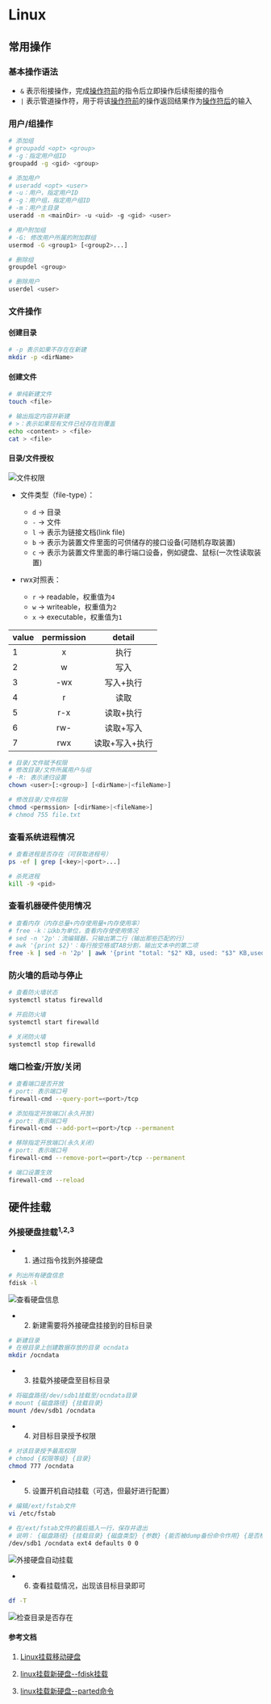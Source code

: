 # Linux
## 常用操作

### 基本操作语法

- `&` 表示衔接操作，完成<u>操作符前</u>的指令后立即操作后续衔接的指令
- `|` 表示管道操作符，用于将该<u>操作符前</u>的操作返回结果作为<u>操作符后</u>的输入

### 用户/组操作

```sh
# 添加组
# groupadd <opt> <group>
# -g：指定用户组ID
groupadd -g <gid> <group>

# 添加用户
# useradd <opt> <user>
# -u：用户，指定用户ID
# -g：用户组，指定用户组ID
# -m：用户主目录
useradd -m <mainDir> -u <uid> -g <gid> <user>

# 用户附加组
# -G: 修改用户所属的附加群组
usermod -G <group1> [<group2>...]

# 删除组
groupdel <group>

# 删除用户
userdel <user>
```

### 文件操作

#### 创建目录

```sh
# -p 表示如果不存在在新建
mkdir -p <dirName>
```

#### 创建文件

```sh
# 单纯新建文件
touch <file>

# 输出指定内容并新建
# >：表示如果现有文件已经存在则覆盖
echo <content> > <file>
cat > <file>
```

#### 目录/文件授权

![文件权限](./img/linux-file.jpg)

- 文件类型（file-type）：
  - `d` -> 目录
  - `-` -> 文件
  - `l` -> 表示为链接文档(link file)
  - `b` -> 表示为装置文件里面的可供储存的接口设备(可随机存取装置)
  - `c` -> 表示为装置文件里面的串行端口设备，例如键盘、鼠标(一次性读取装置)

- rwx对照表：
  - `r` -> readable，权重值为`4`
  - `w` -> writeable，权重值为`2`
  - `x` -> executable，权重值为`1`

| value | permission |     detail     |
| ----- | :--------: | :------------: |
| 1     |     x      |      执行      |
| 2     |     w      |      写入      |
| 3     |    -wx     |   写入+执行    |
| 4     |     r      |      读取      |
| 5     |    r-x     |   读取+执行    |
| 6     |    rw-     |   读取+写入    |
| 7     |    rwx     | 读取+写入+执行 |

```sh
# 目录/文件赋予权限
# 修改目录/文件所属用户与组
# -R: 表示递归设置
chown <user>[:<group>] [<dirName>|<fileName>]

# 修改目录/文件权限
chmod <permssion> [<dirName>|<fileName>]
# chmod 755 file.txt
```

### 查看系统进程情况

```sh
# 查看进程是否存在（可获取进程号）
ps -ef | grep [<key>|<port>...]

# 杀死进程
kill -9 <pid>
```

### 查看机器硬件使用情况

```sh
# 查看内存（内存总量+内存使用量+内存使用率）
# free -k：以kb为单位，查看内存使使用情况
# sed -n '2p'：流编辑器，只输出第二行（输出那些匹配的行）
# awk '{print $2}'：每行按空格或TAB分割，输出文本中的第二项
free -k | sed -n '2p' | awk '{print "total: "$2" KB, used: "$3" KB,used percent: "$3*100/$2"%"}'
```

### 防火墙的启动与停止

```sh
# 查看防火墙状态 
systemctl status firewalld

# 开启防火墙 
systemctl start firewalld  

# 关闭防火墙
systemctl stop firewalld
```

### 端口检查/开放/关闭

```sh
# 查看端口是否开放
# port: 表示端口号
firewall-cmd --query-port=<port>/tcp

# 添加指定开放端口(永久开放)
# port: 表示端口号
firewall-cmd --add-port=<port>/tcp --permanent

# 移除指定开放端口(永久关闭)
# port: 表示端口号
firewall-cmd --remove-port=<port>/tcp --permanent

# 端口设置生效
firewall-cmd --reload
```

## 硬件挂载

### 外接硬盘挂载<sup>1,2,3</sup>

- 1. 通过指令找到外接硬盘

```sh
# 列出所有硬盘信息
fdisk -l
```

![查看硬盘信息](./img/linux-mounting-1.png "查看硬盘信息")

- 2. 新建需要将外接硬盘挂接到的目标目录

```sh
# 新建目录
# 在根目录上创建数据存放的目录 ocndata
mkdir /ocndata
```

- 3. 挂载外接硬盘至目标目录

```sh
# 将磁盘路径/dev/sdb1挂载至/ocndata目录
# mount {磁盘路径} {挂载目录}
mount /dev/sdb1 /ocndata
```

- 4. 对目标目录授予权限

```sh
# 对该目录授予最高权限
# chmod {权限等级} {目录}
chmod 777 /ocndata
```

- 5. 设置开机自动挂载（可选，但最好进行配置）

```sh
# 编辑/ext/fstab文件
vi /etc/fstab

# 在/ext/fstab文件的最后插入一行，保存并退出
# 说明： {磁盘路径} {挂载目录} {磁盘类型} {参数} {能否被dump备份命令作用} {是否检验扇区}
/dev/sdb1 /ocndata ext4 defaults 0 0
```

![外接硬盘自动挂载](./img/linux-mounting-2.png "外接硬盘自动挂载")

- 6. 查看挂载情况，出现该目标目录即可

```sh
df -T
```

![检查目录是否存在](./img/linux-mounting-3.png "检查目录是否存在")

#### 参考文档

1. [Linux挂载移动硬盘](https://www.jianshu.com/p/3d8e19e79868)

2. [linux挂载新硬盘--fdisk挂载](https://blog.csdn.net/Neighbor_L/article/details/105998009)

3. [linux挂载新硬盘--parted命令](https://blog.csdn.net/Neighbor_L/article/details/105998256)
